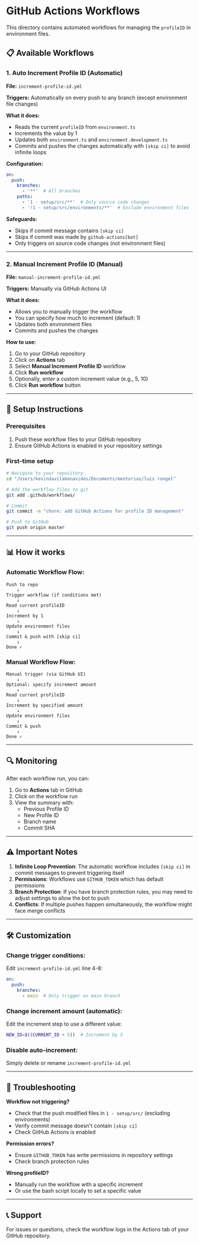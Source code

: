 # GitHub Actions Workflows

This directory contains automated workflows for managing the `profileID` in environment files.

## 📋 Available Workflows

### 1. Auto Increment Profile ID (Automatic)
**File:** `increment-profile-id.yml`

**Triggers:** Automatically on every push to any branch (except environment file changes)

**What it does:**
- Reads the current `profileID` from `environment.ts`
- Increments the value by 1
- Updates both `environment.ts` and `environment.development.ts`
- Commits and pushes the changes automatically with `[skip ci]` to avoid infinite loops

**Configuration:**
```yaml
on:
  push:
    branches:
      - '**'  # All branches
    paths:
      - '1 - setup/src/**'  # Only source code changes
      - '!1 - setup/src/environments/**'  # Exclude environment files
```

**Safeguards:**
- Skips if commit message contains `[skip ci]`
- Skips if commit was made by `github-actions[bot]`
- Only triggers on source code changes (not environment files)

---

### 2. Manual Increment Profile ID (Manual)
**File:** `manual-increment-profile-id.yml`

**Triggers:** Manually via GitHub Actions UI

**What it does:**
- Allows you to manually trigger the workflow
- You can specify how much to increment (default: 1)
- Updates both environment files
- Commits and pushes the changes

**How to use:**
1. Go to your GitHub repository
2. Click on **Actions** tab
3. Select **Manual Increment Profile ID** workflow
4. Click **Run workflow**
5. Optionally, enter a custom increment value (e.g., 5, 10)
6. Click **Run workflow** button

---

## 🚀 Setup Instructions

### Prerequisites
1. Push these workflow files to your GitHub repository
2. Ensure GitHub Actions is enabled in your repository settings

### First-time setup
```bash
# Navigate to your repository
cd "/Users/kevindavilabenavides/Documents/mentorias/luis rangel"

# Add the workflow files to git
git add .github/workflows/

# Commit
git commit -m "chore: add GitHub Actions for profile ID management"

# Push to GitHub
git push origin master
```

---

## 📊 How it works

### Automatic Workflow Flow:
```
Push to repo
    ↓
Trigger workflow (if conditions met)
    ↓
Read current profileID
    ↓
Increment by 1
    ↓
Update environment files
    ↓
Commit & push with [skip ci]
    ↓
Done ✓
```

### Manual Workflow Flow:
```
Manual trigger (via GitHub UI)
    ↓
Optional: specify increment amount
    ↓
Read current profileID
    ↓
Increment by specified amount
    ↓
Update environment files
    ↓
Commit & push
    ↓
Done ✓
```

---

## 🔍 Monitoring

After each workflow run, you can:
1. Go to **Actions** tab in GitHub
2. Click on the workflow run
3. View the summary with:
   - Previous Profile ID
   - New Profile ID
   - Branch name
   - Commit SHA

---

## ⚠️ Important Notes

1. **Infinite Loop Prevention**: The automatic workflow includes `[skip ci]` in commit messages to prevent triggering itself
2. **Permissions**: Workflows use `GITHUB_TOKEN` which has default permissions
3. **Branch Protection**: If you have branch protection rules, you may need to adjust settings to allow the bot to push
4. **Conflicts**: If multiple pushes happen simultaneously, the workflow might face merge conflicts

---

## 🛠 Customization

### Change trigger conditions:
Edit `increment-profile-id.yml` line 4-8:
```yaml
on:
  push:
    branches:
      - main  # Only trigger on main branch
```

### Change increment amount (automatic):
Edit the increment step to use a different value:
```bash
NEW_ID=$((CURRENT_ID + 5))  # Increment by 5
```

### Disable auto-increment:
Simply delete or rename `increment-profile-id.yml`

---

## 🐛 Troubleshooting

**Workflow not triggering?**
- Check that the push modified files in `1 - setup/src/` (excluding environments)
- Verify commit message doesn't contain `[skip ci]`
- Check GitHub Actions is enabled

**Permission errors?**
- Ensure `GITHUB_TOKEN` has write permissions in repository settings
- Check branch protection rules

**Wrong profileID?**
- Manually run the workflow with a specific increment
- Or use the bash script locally to set a specific value

---

## 📞 Support

For issues or questions, check the workflow logs in the Actions tab of your GitHub repository.

